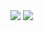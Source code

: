 <img src="https://capsule-render.vercel.app/api?type=wave&color=auto&height=300&section=header&text=capsule%20render&fontSize=90" />
<img src="https://capsule-render.vercel.app/api?type=waving&color=BDBDC8&height=150&section=footer" />
